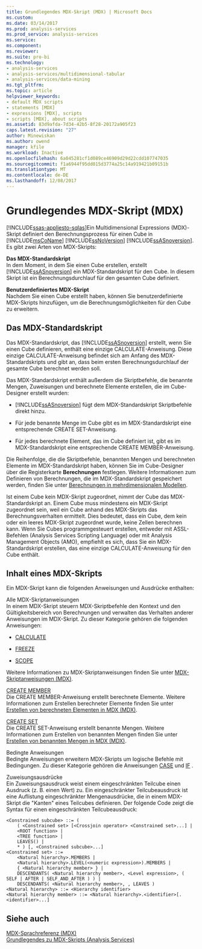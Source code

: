 ```yaml
---
title: Grundlegendes MDX-Skript (MDX) | Microsoft Docs
ms.custom: 
ms.date: 03/14/2017
ms.prod: analysis-services
ms.prod_service: analysis-services
ms.service: 
ms.component: 
ms.reviewer: 
ms.suite: pro-bi
ms.technology:
- analysis-services
- analysis-services/multidimensional-tabular
- analysis-services/data-mining
ms.tgt_pltfrm: 
ms.topic: article
helpviewer_keywords:
- default MDX scripts
- statements [MDX]
- expressions [MDX], scripts
- scripts [MDX], about scripts
ms.assetid: 83d9afda-7d34-42b5-8f28-20172a905f23
caps.latest.revision: "27"
author: Minewiskan
ms.author: owend
manager: kfile
ms.workload: Inactive
ms.openlocfilehash: 6a045281cf1d089ce46909d29d22cdd107747035
ms.sourcegitcommit: f1a6944f95dd015d3774a25c14a919421b09151b
ms.translationtype: MT
ms.contentlocale: de-DE
ms.lasthandoff: 12/08/2017
---
```

# <a name="the-basic-mdx-script-mdx"></a>Grundlegendes MDX-Skript (MDX)
[!INCLUDE[ssas-appliesto-sqlas](../../../includes/ssas-appliesto-sqlas.md)]Ein Multidimensional Expressions (MDX)-Skript definiert den Berechnungsprozess für einen Cube in [!INCLUDE[msCoName](../../../includes/msconame-md.md)] [!INCLUDE[ssNoVersion](../../../includes/ssnoversion-md.md)] [!INCLUDE[ssASnoversion](../../../includes/ssasnoversion-md.md)]. Es gibt zwei Arten von MDX-Skripts:  
  
 **Das MDX-Standardskript**  
 In dem Moment, in dem Sie einen Cube erstellen, erstellt [!INCLUDE[ssASnoversion](../../../includes/ssasnoversion-md.md)] ein MDX-Standardskript für den Cube. In diesem Skript ist ein Berechnungsdurchlauf für den gesamten Cube definiert.  
  
 **Benutzerdefiniertes MDX-Skript**  
 Nachdem Sie einen Cube erstellt haben, können Sie benutzerdefinierte MDX-Skripts hinzufügen, um die Berechnungsmöglichkeiten für den Cube zu erweitern.  
  
## <a name="the-default-mdx-script"></a>Das MDX-Standardskript  
 Das MDX-Standardskript, das [!INCLUDE[ssASnoversion](../../../includes/ssasnoversion-md.md)] erstellt, wenn Sie einen Cube definieren, enthält eine einzige CALCULATE-Anweisung. Diese einzige CALCULATE-Anweisung befindet sich am Anfang des MDX-Standardskripts und gibt an, dass beim ersten Berechnungsdurchlauf der gesamte Cube berechnet werden soll.  
  
 Das MDX-Standardskript enthält außerdem die Skriptbefehle, die benannte Mengen, Zuweisungen und berechnete Elemente erstellen, die im Cube-Designer erstellt wurden:  
  
-   [!INCLUDE[ssASnoversion](../../../includes/ssasnoversion-md.md)] fügt dem MDX-Standardskript Skriptbefehle direkt hinzu.  
  
-   Für jede benannte Menge im Cube gibt es im MDX-Standardskript eine entsprechende CREATE SET-Anweisung.  
  
-   Für jedes berechnete Element, das im Cube definiert ist, gibt es im MDX-Standardskript eine entsprechende CREATE MEMBER-Anweisung.  
  
 Die Reihenfolge, die die Skriptbefehle, benannten Mengen und berechneten Elemente im MDX-Standardskript haben, können Sie im Cube-Designer über die Registerkarte **Berechnungen** festlegen. Weitere Informationen zum Definieren von Berechnungen, die im MDX-Standardskript gespeichert werden, finden Sie unter [Berechnungen in mehrdimensionalen Modellen](../../../analysis-services/multidimensional-models/calculations-in-multidimensional-models.md).  
  
 Ist einem Cube kein MDX-Skript zugeordnet, nimmt der Cube das MDX-Standardskript an. Einem Cube muss mindestens ein MDX-Skript zugeordnet sein, weil ein Cube anhand des MDX-Skripts das Berechnungsverhalten ermittelt. Dies bedeutet, dass ein Cube, dem kein oder ein leeres MDX-Skript zugeordnet wurde, keine Zellen berechnen kann. Wenn Sie Cubes programmgesteuert erstellen, entweder mit ASSL-Befehlen (Analysis Services Scripting Language) oder mit Analysis Management Objects (AMO), empfiehlt es sich, dass Sie ein MDX-Standardskript erstellen, das eine einzige CALCULATE-Anweisung für den Cube enthält.  
  
## <a name="mdx-script-content"></a>Inhalt eines MDX-Skripts  
 Ein MDX-Skript kann die folgenden Anweisungen und Ausdrücke enthalten:  
  
 Alle MDX-Skriptanweisungen  
 In einem MDX-Skript steuern MDX-Skriptbefehle den Kontext und den Gültigkeitsbereich von Berechnungen und verwalten das Verhalten anderer Anweisungen im MDX-Skript. Zu dieser Kategorie gehören die folgenden Anweisungen:  
  
-   [CALCULATE](../../../mdx/mdx-scripting-calculate.md)  
  
-   [FREEZE](../../../mdx/mdx-scripting-freeze.md)  
  
-   [SCOPE](../../../mdx/mdx-scripting-scope.md)  
  
 Weitere Informationen zu MDX-Skriptanweisungen finden Sie unter [MDX-Skriptanweisungen &#40;MDX&#41;](../../../mdx/mdx-scripting-statements-mdx.md).  
  
 [CREATE MEMBER](../../../mdx/mdx-data-definition-create-member.md)  
 Die CREATE MEMBER-Anweisung erstellt berechnete Elemente. Weitere Informationen zum Erstellen berechneter Elemente finden Sie unter [Erstellen von berechneten Elementen in MDX &#40;MDX&#41;](../../../analysis-services/multidimensional-models/mdx/mdx-calculated-members-building-calculated-members.md).  
  
 [CREATE SET](../../../mdx/mdx-data-definition-create-set.md)  
 Die CREATE SET-Anweisung erstellt benannte Mengen. Weitere Informationen zum Erstellen von benannten Mengen finden Sie unter [Erstellen von benannten Mengen in MDX &#40;MDX&#41;](../../../analysis-services/multidimensional-models/mdx/mdx-named-sets-building-named-sets.md).  
  
 Bedingte Anweisungen  
 Bedingte Anweisungen erweitern MDX-Skripts um logische Befehle mit Bedingungen. Zu dieser Kategorie gehören die Anweisungen [CASE](../../../mdx/case-statement-mdx.md) und [IF](../../../mdx/mdx-scripting-if.md) .  
  
 Zuweisungsausdrücke  
 Ein Zuweisungsausdruck weist einem eingeschränkten Teilcube einen Ausdruck (z. B. einen Wert) zu. Ein eingeschränkter Teilcubeausdruck ist eine Auflistung eingeschränkter Mengenausdrücke, die in einem MDX-Skript die "Kanten" eines Teilcubes definieren. Der folgende Code zeigt die Syntax für einen eingeschränkten Teilcubeausdruck:  
  
```  
<Constrained subcube> ::= (   
    ( <Constrained set> [<Crossjoin operator> <Constrained set>...] |  
    <ROOT function> |  
    <TREE function> |  
    LEAVES() |  
    * ) [, <Constrained subcube>...]  
<Constrained set> ::=   
    <Natural hierarchy>.MEMBERS |   
    <Natural hierarchy>.LEVEL(<numeric expression>).MEMBERS |   
    { <Natural hierarchy member> } |   
    DESCENDANTS( <Natural hierarchy member>, <Level expression>, ( SELF | AFTER | SELF_AND_AFTER ) ) |   
    DESCENDANTS( <Natural hierarchy member>, , LEAVES )  
<Natural hierarchy> ::= <Hierarchy identifier>  
<Natural hierarchy member> ::= <Natural hierarchy>.<identifier>[.<identifier>...]  
```  
  
## <a name="see-also"></a>Siehe auch  
 [MDX-Sprachreferenz &#40;MDX&#41;](../../../mdx/mdx-language-reference-mdx.md)   
 [Grundlegendes zu MDX-Skripts &#40;Analysis Services&#41;](../../../analysis-services/multidimensional-models/mdx/mdx-scripting-fundamentals-analysis-services.md)  
  
  
